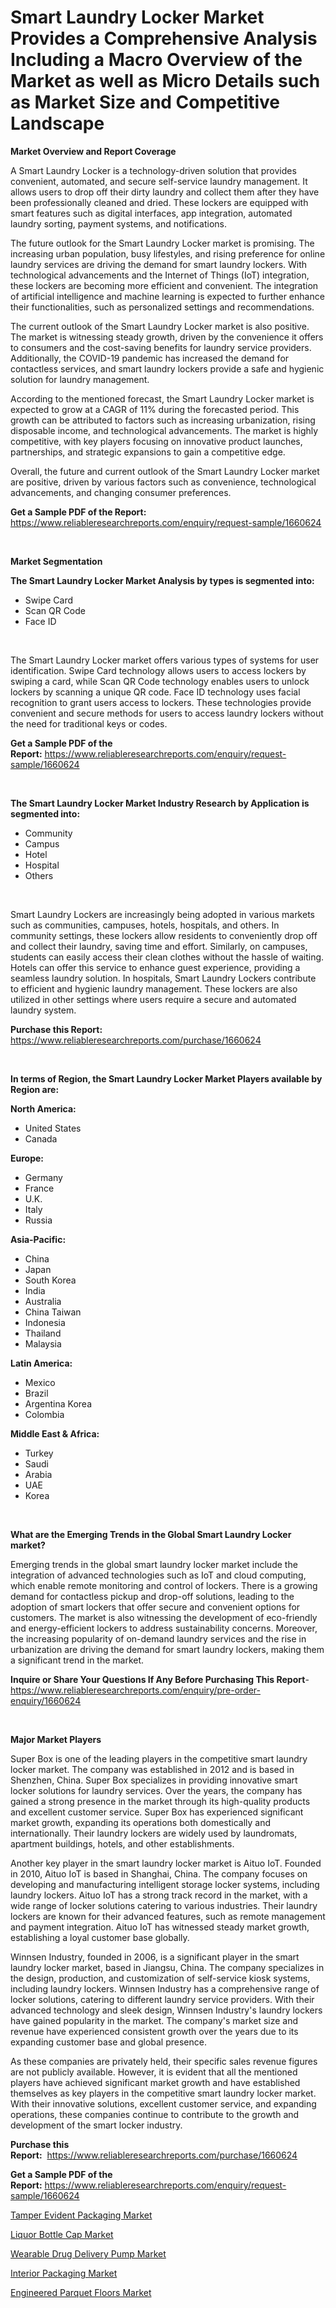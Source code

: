 <p><h1>Smart Laundry Locker Market Provides a Comprehensive Analysis Including a Macro Overview of the Market as well as Micro Details such as Market Size and Competitive Landscape</h1></p><p><strong>Market Overview and Report Coverage</strong></p>
<p><p>A Smart Laundry Locker is a technology-driven solution that provides convenient, automated, and secure self-service laundry management. It allows users to drop off their dirty laundry and collect them after they have been professionally cleaned and dried. These lockers are equipped with smart features such as digital interfaces, app integration, automated laundry sorting, payment systems, and notifications.</p><p>The future outlook for the Smart Laundry Locker market is promising. The increasing urban population, busy lifestyles, and rising preference for online laundry services are driving the demand for smart laundry lockers. With technological advancements and the Internet of Things (IoT) integration, these lockers are becoming more efficient and convenient. The integration of artificial intelligence and machine learning is expected to further enhance their functionalities, such as personalized settings and recommendations.</p><p>The current outlook of the Smart Laundry Locker market is also positive. The market is witnessing steady growth, driven by the convenience it offers to consumers and the cost-saving benefits for laundry service providers. Additionally, the COVID-19 pandemic has increased the demand for contactless services, and smart laundry lockers provide a safe and hygienic solution for laundry management.</p><p>According to the mentioned forecast, the Smart Laundry Locker market is expected to grow at a CAGR of 11% during the forecasted period. This growth can be attributed to factors such as increasing urbanization, rising disposable income, and technological advancements. The market is highly competitive, with key players focusing on innovative product launches, partnerships, and strategic expansions to gain a competitive edge.</p><p>Overall, the future and current outlook of the Smart Laundry Locker market are positive, driven by various factors such as convenience, technological advancements, and changing consumer preferences.</p></p>
<p><strong>Get a Sample PDF of the Report:</strong> <a href="https://www.reliableresearchreports.com/enquiry/request-sample/1660624">https://www.reliableresearchreports.com/enquiry/request-sample/1660624</a></p>
<p>&nbsp;</p>
<p><strong>Market Segmentation</strong></p>
<p><strong>The Smart Laundry Locker Market Analysis by types is segmented into:</strong></p>
<p><ul><li>Swipe Card</li><li>Scan QR Code</li><li>Face ID</li></ul></p>
<p>&nbsp;</p>
<p><p>The Smart Laundry Locker market offers various types of systems for user identification. Swipe Card technology allows users to access lockers by swiping a card, while Scan QR Code technology enables users to unlock lockers by scanning a unique QR code. Face ID technology uses facial recognition to grant users access to lockers. These technologies provide convenient and secure methods for users to access laundry lockers without the need for traditional keys or codes.</p></p>
<p><strong>Get a Sample PDF of the Report:</strong>&nbsp;<a href="https://www.reliableresearchreports.com/enquiry/request-sample/1660624">https://www.reliableresearchreports.com/enquiry/request-sample/1660624</a></p>
<p>&nbsp;</p>
<p><strong>The Smart Laundry Locker Market Industry Research by Application is segmented into:</strong></p>
<p><ul><li>Community</li><li>Campus</li><li>Hotel</li><li>Hospital</li><li>Others</li></ul></p>
<p>&nbsp;</p>
<p><p>Smart Laundry Lockers are increasingly being adopted in various markets such as communities, campuses, hotels, hospitals, and others. In community settings, these lockers allow residents to conveniently drop off and collect their laundry, saving time and effort. Similarly, on campuses, students can easily access their clean clothes without the hassle of waiting. Hotels can offer this service to enhance guest experience, providing a seamless laundry solution. In hospitals, Smart Laundry Lockers contribute to efficient and hygienic laundry management. These lockers are also utilized in other settings where users require a secure and automated laundry system.</p></p>
<p><strong>Purchase this Report:</strong>&nbsp; <a href="https://www.reliableresearchreports.com/purchase/1660624">https://www.reliableresearchreports.com/purchase/1660624</a></p>
<p>&nbsp;</p>
<p><strong>In terms of Region, the Smart Laundry Locker Market Players available by Region are:</strong></p>
<p>
    <p> <strong> North America: </strong>
        <ul>
            <li>United States</li>
            <li>Canada</li>
        </ul>
        </p> 
    <p> <strong> Europe: </strong>
        <ul>
            <li>Germany</li>
            <li>France</li>
            <li>U.K.</li>
            <li>Italy</li>
            <li>Russia</li>
        </ul>
        </p> 
    <p> <strong> Asia-Pacific: </strong>
        <ul>
            <li>China</li>
            <li>Japan</li>
            <li>South Korea</li>
            <li>India</li>
            <li>Australia</li>
            <li>China Taiwan</li>
            <li>Indonesia</li>
            <li>Thailand</li>
            <li>Malaysia</li>
        </ul>
        </p> 
    <p> <strong> Latin America: </strong>
        <ul>
            <li>Mexico</li>
            <li>Brazil</li>
            <li>Argentina Korea</li>
            <li>Colombia</li>
        </ul>
        </p> 
    <p> <strong> Middle East & Africa: </strong>
        <ul>
            <li>Turkey</li>
            <li>Saudi</li>
            <li>Arabia</li>
            <li>UAE</li>
            <li>Korea</li>
        </ul>
    </p>
    </p>
<p>&nbsp;</p>
<p><strong>What are the Emerging Trends in the Global Smart Laundry Locker market?</strong></p>
<p><p>Emerging trends in the global smart laundry locker market include the integration of advanced technologies such as IoT and cloud computing, which enable remote monitoring and control of lockers. There is a growing demand for contactless pickup and drop-off solutions, leading to the adoption of smart lockers that offer secure and convenient options for customers. The market is also witnessing the development of eco-friendly and energy-efficient lockers to address sustainability concerns. Moreover, the increasing popularity of on-demand laundry services and the rise in urbanization are driving the demand for smart laundry lockers, making them a significant trend in the market.</p></p>
<p><strong>Inquire or Share Your Questions If Any Before Purchasing This Report</strong>- <a href="https://www.reliableresearchreports.com/enquiry/pre-order-enquiry/1660624">https://www.reliableresearchreports.com/enquiry/pre-order-enquiry/1660624</a></p>
<p>&nbsp;</p>
<p><strong>Major Market Players</strong></p>
<p><p>Super Box is one of the leading players in the competitive smart laundry locker market. The company was established in 2012 and is based in Shenzhen, China. Super Box specializes in providing innovative smart locker solutions for laundry services. Over the years, the company has gained a strong presence in the market through its high-quality products and excellent customer service. Super Box has experienced significant market growth, expanding its operations both domestically and internationally. Their laundry lockers are widely used by laundromats, apartment buildings, hotels, and other establishments.</p><p>Another key player in the smart laundry locker market is Aituo IoT. Founded in 2010, Aituo IoT is based in Shanghai, China. The company focuses on developing and manufacturing intelligent storage locker systems, including laundry lockers. Aituo IoT has a strong track record in the market, with a wide range of locker solutions catering to various industries. Their laundry lockers are known for their advanced features, such as remote management and payment integration. Aituo IoT has witnessed steady market growth, establishing a loyal customer base globally.</p><p>Winnsen Industry, founded in 2006, is a significant player in the smart laundry locker market, based in Jiangsu, China. The company specializes in the design, production, and customization of self-service kiosk systems, including laundry lockers. Winnsen Industry has a comprehensive range of locker solutions, catering to different laundry service providers. With their advanced technology and sleek design, Winnsen Industry's laundry lockers have gained popularity in the market. The company's market size and revenue have experienced consistent growth over the years due to its expanding customer base and global presence.</p><p>As these companies are privately held, their specific sales revenue figures are not publicly available. However, it is evident that all the mentioned players have achieved significant market growth and have established themselves as key players in the competitive smart laundry locker market. With their innovative solutions, excellent customer service, and expanding operations, these companies continue to contribute to the growth and development of the smart locker industry.</p></p>
<p><strong>Purchase this Report:</strong>&nbsp;&nbsp;<a href="https://www.reliableresearchreports.com/purchase/1660624">https://www.reliableresearchreports.com/purchase/1660624</a></p>
<p></p>
<p><strong>Get a Sample PDF of the Report:</strong>&nbsp;<a href="https://www.reliableresearchreports.com/enquiry/request-sample/1660624">https://www.reliableresearchreports.com/enquiry/request-sample/1660624</a></p>
<p><p><a href="https://www.linkedin.com/pulse/tamper-evident-packaging-market-size-growth-forecast-from-5wrqe/">Tamper Evident Packaging Market</a></p><p><a href="https://medium.com/@bethelokon998/liquor-bottle-cap-market-the-key-to-successful-business-strategy-forecast-till-2030-7e5d4ac58c47">Liquor Bottle Cap Market</a></p><p><a href="https://github.com/CliffMedina6/Market-Research-Report-List-1/blob/main/wearable-drug-delivery-pump-market.md">Wearable Drug Delivery Pump Market</a></p><p><a href="https://www.linkedin.com/pulse/interior-packaging-market-size-share-global-analysis-report-iih8e/">Interior Packaging Market</a></p><p><a href="https://medium.com/@paulmcglynn6456/engineered-parquet-floors-market-outlook-industry-overview-and-forecast-2023-to-2030-ba63e6bbf1be">Engineered Parquet Floors Market</a></p></p>